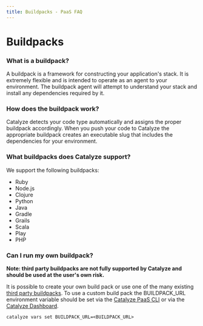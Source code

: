 ```yaml
---
title: Buildpacks - PaaS FAQ
---
```


# Buildpacks

### What is a buildpack?

A buildpack is a framework for constructing your application's stack. It is extremely flexible and is intended to operate as an agent to your environment. The buildpack agent will attempt to understand your stack and install any dependencies required by it.

### How does the buildpack work?

Catalyze detects your code type automatically and assigns the proper buildpack accordingly. When you push your code to Catalyze the appropriate buildpack creates an executable slug that includes the dependencies for your environment.

### What buildpacks does Catalyze support?

We support the following buildpacks:

- Ruby
- Node.js
- Clojure
- Python
- Java
- Gradle
- Grails
- Scala
- Play
- PHP

### Can I run my own buildpack?

**Note: third party buildpacks are not fully supported by Catalyze and should be used at the user's own risk.**

It is possible to create your own build pack or use one of the many existing [third party buildpacks](https://devcenter.heroku.com/articles/third-party-buildpacks). To use a custom build pack the BUILDPACK_URL environment variable should be set via the [Catalyze PaaS CLI](https://resources.catalyze.io/paas/cli/sections/vars/) or via the [Catalyze Dashboard](https://resources.catalyze.io/paas/getting-started/deploying-your-first-app/environment-variables/).

```
catalyze vars set BUILDPACK_URL=<BUILDPACK_URL>
```
